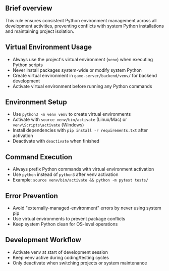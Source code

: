 ## Brief overview
This rule ensures consistent Python environment management across all development activities, preventing conflicts with system Python installations and maintaining project isolation.

## Virtual Environment Usage
- Always use the project's virtual environment (`venv`) when executing Python scripts
- Never install packages system-wide or modify system Python
- Create virtual environment in `game-server/backend/venv/` for backend development
- Activate virtual environment before running any Python commands

## Environment Setup
- Use `python3 -m venv venv` to create virtual environments
- Activate with `source venv/bin/activate` (Linux/Mac) or `venv\Scripts\activate` (Windows)
- Install dependencies with `pip install -r requirements.txt` after activation
- Deactivate with `deactivate` when finished

## Command Execution
- Always prefix Python commands with virtual environment activation
- Use `python` instead of `python3` after venv activation
- Example: `source venv/bin/activate && python -m pytest tests/`

## Error Prevention
- Avoid "externally-managed-environment" errors by never using system pip
- Use virtual environments to prevent package conflicts
- Keep system Python clean for OS-level operations

## Development Workflow
- Activate venv at start of development session
- Keep venv active during coding/testing cycles
- Only deactivate when switching projects or system maintenance
